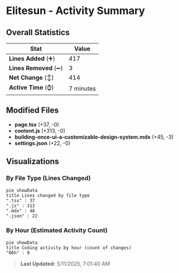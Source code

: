 # Elitesun - Activity Summary 

## Overall Statistics

| Stat                   | Value                                                             |
| ---------------------- | ----------------------------------------------------------------- |
| **Lines Added** (➕)   | 417                                          |
| **Lines Removed** (➖) | 3                                        |
| **Net Change** (↕)    | 414                |
| **Active Time** (⌚)   | 7 minutes |


## Modified Files
- **page.tsx** (+37, -0)
- **content.js** (+313, -0)
- **building-once-ui-a-customizable-design-system.mdx** (+45, -3)
- **settings.json** (+22, -0)

## Visualizations

### By File Type (Lines Changed)

```mermaid
pie showData
title Lines changed by file type
".tsx" : 37
".js" : 313
".mdx" : 48
".json" : 22
```

### By Hour (Estimated Activity Count)

```mermaid
pie showData
title Coding activity by hour (count of changes)
"06h" : 9
```


> **Last Updated:** 5/11/2025, 7:01:40 AM